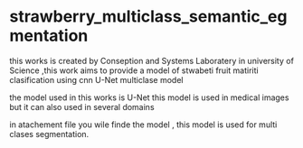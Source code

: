 # strawberry_multiclass_semantic_egmentation

this works is created by Conseption and Systems Laboratery in university of Science ,this work aims to provide a model of stwabeti fruit matiriti clasification using cnn U-Net multiclase model 

the model used in this works is U-Net this model is used in medical images but it can also used in several domains

in atachement file you wile finde the model , this model is used for multi clases segmentation.





